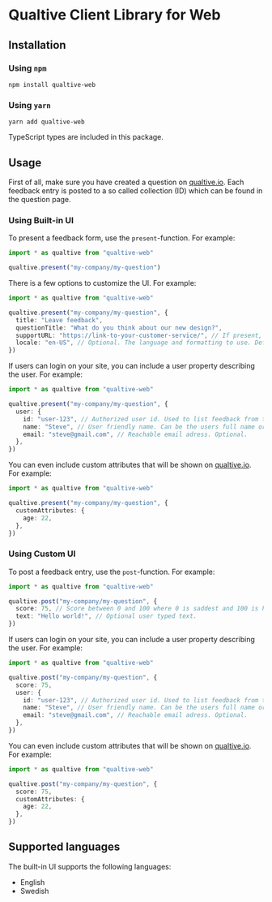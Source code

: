 # Qualtive Client Library for Web

## Installation

### Using `npm`

```
npm install qualtive-web
```

### Using `yarn`

```
yarn add qualtive-web
```

TypeScript types are included in this package.

## Usage

First of all, make sure you have created a question on [qualtive.io](https://qualtive.io). Each feedback entry is posted to a so called collection (ID) which can be found in the question page.

### Using Built-in UI

To present a feedback form, use the `present`-function. For example:

```typescript
import * as qualtive from "qualtive-web"

qualtive.present("my-company/my-question")
```

There is a few options to customize the UI. For example:

```typescript
import * as qualtive from "qualtive-web"

qualtive.present("my-company/my-question", {
  title: "Leave feedback",
  questionTitle: "What do you think about our new design?",
  supportURL: "https://link-to-your-customer-service/", // If present, this will show a link to your customer support.
  locale: "en-US", // Optional. The language and formatting to use. Defaults to the device default.
})
```

If users can login on your site, you can include a user property describing the user. For example:

```typescript
import * as qualtive from "qualtive-web"

qualtive.present("my-company/my-question", {
  user: {
    id: "user-123", // Authorized user id. Used to list feedback from the same user. Optional.
    name: "Steve", // User friendly name. Can be the users full name or alias. Optional.
    email: "steve@gmail.com", // Reachable email adress. Optional.
  },
})
```

You can even include custom attributes that will be shown on [qualtive.io](https://qualtive.io). For example:

```typescript
import * as qualtive from "qualtive-web"

qualtive.present("my-company/my-question", {
  customAttributes: {
    age: 22,
  },
})
```

### Using Custom UI

To post a feedback entry, use the `post`-function. For example:

```typescript
import * as qualtive from "qualtive-web"

qualtive.post("my-company/my-question", {
  score: 75, // Score between 0 and 100 where 0 is saddest and 100 is happiest.
  text: "Hello world!", // Optional user typed text.
})
```

If users can login on your site, you can include a user property describing the user. For example:

```typescript
import * as qualtive from "qualtive-web"

qualtive.post("my-company/my-question", {
  score: 75,
  user: {
    id: "user-123", // Authorized user id. Used to list feedback from the same user. Optional.
    name: "Steve", // User friendly name. Can be the users full name or alias. Optional.
    email: "steve@gmail.com", // Reachable email adress. Optional.
  },
})
```

You can even include custom attributes that will be shown on [qualtive.io](https://qualtive.io). For example:

```typescript
import * as qualtive from "qualtive-web"

qualtive.post("my-company/my-question", {
  score: 75,
  customAttributes: {
    age: 22,
  },
})
```

## Supported languages

The built-in UI supports the following languages:

- English
- Swedish
